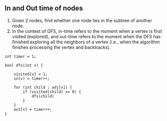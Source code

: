 ## In and Out time of nodes

1. Given 2 nodes, find whether one node lies in the subtree of another node. 
2. In the context of DFS, in-time refers to the moment when a vertex is first visited (explored), and out-time refers to the moment when the DFS has finished exploring all the neighbors of a vertex (i.e., when the algorithm finishes processing the vertex and backtracks).

```
int timer = 1;

bool dfs(int v) {
    
    visited[v] = 1;
    in[v] = timer++;
    
    for (int child : adj[v]) {
        if (visited[child] == 0) {
            dfs(child)
        }
    }
    out[v] = timer++;
}
```
